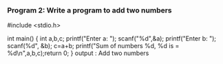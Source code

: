 ### Program 2: Write a program to add two numbers
#include <stdio.h>

int main()
{
int a,b,c;
printf("Enter a: ");
scanf("%d",&a);
printf("Enter b: ");
scanf(%d", &b);
c=a+b;
printf("Sum of numbers %d, %d is = %d\n",a,b,c);return 0;
}
output : Add two numbers

